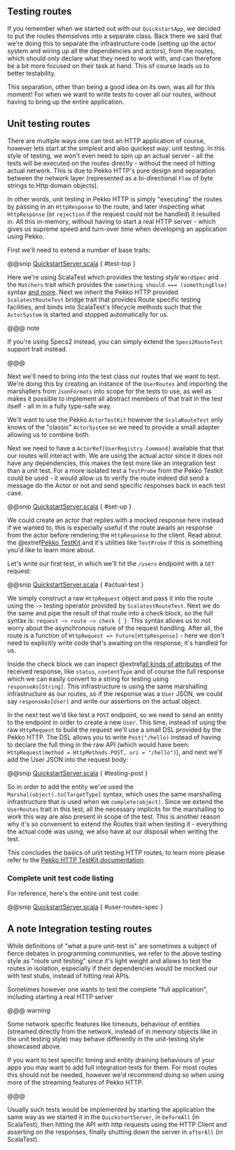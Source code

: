 Testing routes
--------------

If you remember when we started out with our `QuickstartApp`, we decided to put the routes themselves into a separate 
class. Back there we said that we're doing this to separate the infrastructure code (setting up the actor system and 
wiring up all the dependencies and actors), from the routes, which should only declare what they need to work with,
and can therefore be a bit more focused on their task at hand. This of course leads us to better testability.

This separation, other than being a good idea on its own, was all for this moment! For when we want to write tests
to cover all our routes, without having to bring up the entire application. 

## Unit testing routes

There are multiple ways one can test an HTTP application of course, however lets start at the simplest and also quickest 
way: unit testing. In this style of testing, we won't even need to spin up an actual server - all the tests will be 
executed on the routes directly - without the need of hitting actual network. This is due to Pekko HTTP's pure design
and separation between the network layer (represented as a bi-directional `Flow` of byte strings to Http domain objects).

In other words, unit testing in Pekko HTTP is simply "executing" the routes by passing in an `HttpResponse` to the route,
and later inspecting what `HttpResponse` (or `rejection` if the request could not be handled) it resulted in. All this 
in-memory, without having to start a real HTTP server - which gives us supreme speed and turn-over time when developing
an application using Pekko.

First we'll need to extend a number of base traits:

@@snip [QuickstartServer.scala]($g8srctest$/scala/$package$/UserRoutesSpec.scala) { #test-top }

Here we're using ScalaTest which provides the testing *style* `WordSpec` and the `Matchers` trait which provides
the `something should === (somethingElse)` syntax [and more](http://www.scalatest.org/user_guide/using_matchers). 
Next we inherit the Pekko HTTP provided `ScalatestRouteTest` bridge trait that provides Route specific testing facilities, 
and binds into ScalaTest's lifecycle methods such that the `ActorSystem` is started and stopped automatically for us.


@@@ note

If you're using Specs2 instead, you can simply extend the `Specs2RouteTest` support trait instead.

@@@ 


Next we'll need to bring into the test class our routes that we want to test. We're doing this by creating an instance of the `UserRoutes` and importing the marshallers from `JsonFormats` into scope for the tests to use, as well as makes it possible to implement all abstract members of that trait in the test itself - all in in a fully type-safe way.

We'll want to use the Pekko `ActorTestKit` however the `ScalaRouteTest` only knows of the "classic" `ActorSystem` so we need 
to provide a small adapter allowing us to combine both. 

Next we need to have a `ActorRef[UserRegistry.Command]` available that that our routes will interact with. We are using the actual actor since it does not have any dependencies, this makes the test more like an integration test than a unit test. For a more isolated test a `TestProbe` from the Pekko Testkit could be used - it would allow us to verify the route indeed did send a message do the Actor or not and send specific responses back in each test case. 

@@snip [QuickstartServer.scala]($g8srctest$/scala/$package$/UserRoutesSpec.scala) { #set-up }

We could create an actor that replies with a mocked response here instead if we wanted to, this is especially useful if
the route awaits an response from the actor before rendering the `HttpResponse` to the client. Read about the @extref[Pekko TestKit](pekko:testing.html) and it's utilities like `TestProbe` if this is something you'd like to learn more about. 

Let's write our first test, in which we'll hit the `/users` endpoint with a `GET` request:

@@snip [QuickstartServer.scala]($g8srctest$/scala/$package$/UserRoutesSpec.scala) { #actual-test }

We simply construct a raw `HttpRequest` object and pass it into the route using the `~>` testing operator provided by `ScalatestRouteTest`. Next we do the same and pipe the result of that route into a check block, so the full syntax is: 
`request ~> route ~> check { }`. This syntax allows us to not worry about the asynchronous nature of the request handling.
After all, the route is a function of `HttpRequest => Future[HttpResponse]` - here we don't need to explicitly write code
that's awaiting on the response, it's handled for us.

Inside the check block we can inspect @extref[all kinds of attributes](pekko.http:routing-dsl/testkit.html#table-of-inspectors) of the received response, like `status`, `contentType` and 
of course the full response which we can easily convert to a string for testing using `responseAs[String]`. This infrastructure
is using the same marshalling infrastructure as our routes, so if the response was a `User` JSON, we could say `responseAs[User]` and write our assertions on the actual object.

In the next test we'd like test a `POST` endpoint, so we need to send an entity to the endpoint in order to create a new `User`. This time, instead of using the raw `HttpRequest` to build the request we'll use a small DSL provided by the Pekko HTTP. The DSL allows you to write `Post("/hello)` instead of having to declare the full thing in the raw API (which would have been: `HttpRequest(method = HttpMethods.POST, uri = "/hello")`), and next we'll add the User JSON into the request body: 

@@snip [QuickstartServer.scala]($g8srctest$/scala/$package$/UserRoutesSpec.scala) { #testing-post }

So in order to add the entity we've used the `Marshal(object).to[TargetType]` syntax, which uses the same marshalling
infrastructure that is used when we `complete(object)`. Since we extend the `UserRoutes` trait in this test, all the 
necessary implicits for the marshalling to work this way are also present in scope of the test. This is another reason
why it's so convenient to extend the Routes trait when testing it - everything the actual code was using, we also have at
our disposal when writing the test.

This concludes the basics of unit testing HTTP routes, to learn more please refer to the 
[Pekko HTTP TestKit documentation]().

### Complete unit test code listing

For reference, here's the entire unit test code:

@@snip [QuickstartServer.scala]($g8srctest$/scala/$package$/UserRoutesSpec.scala) { #user-routes-spec }


## A note Integration testing routes

While definitions of "what a pure unit-test is" are sometimes a subject of fierce debates in programming communities,
we refer to the above testing style as "route unit testing" since it's light weight and allows to test the routes in 
isolation, especially if their dependencies would be mocked our with test stubs, instead of hitting real APIs.

Sometimes however one wants to test the complete "full application", including starting a real HTTP server

@@@ warning
  
  Some network specific features like timeouts, behaviour of entities (streamed directly from the network, instead of 
  in memory objects like in the unit testing style) may behave differently in the unit-testing style showcased above.
  
  If you want to test specific timing and entity draining behaviours of your apps you may want to add full integration tests for them. For most routes this should not be needed, however we'd recommend doing so when using more of the streaming features of Pekko HTTP.
  
@@@

Usually such tests would be implemented by starting the application the same way as we started it in the `QuickstartServer`,
in `beforeAll` (in ScalaTest), then hitting the API with http requests using the HTTP Client and asserting on the responses,
finally shutting down the server in `afterAll` (in ScalaTest).

